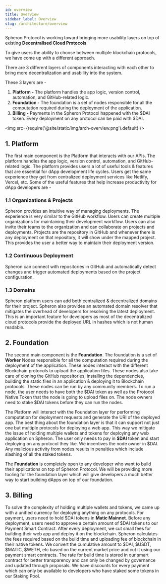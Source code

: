 ```yaml
---
id: overview
title: Overview
sidebar_label: Overview
slug: /architecture/overview
---
```


Spheron Protocol is working toward bringing more usability layers on top of existing **Decentralised Cloud Protocols**.

<p>To give users the ability to choose between multiple blockchain protocols, we have come up with a different approach.</p>
<p>There are 3 different layers of components interacting with each other to bring more decentralization and usability into the system. </p>

These 3 layers are -

1. **Platform -** The platform handles the app logic, version control, automation, and GitHub-related logic.
2. **Foundation -** The foundation is a set of nodes responsible for all the computation required during the deployment of the application.
3. **Billing -** Payments in the Spheron Protocol happened with the $DAI token. Every deployment on any protocol can be paid with $DAI.

<img src={require('@site/static/img/arch-overview.png').default} />

## 1. Platform

The first main component is the Platform that interacts with our APIs. The platform handles the app logic, version control, automation, and GitHub-related logic. The platform provides users a lot of useful tools & features that are essential for dApp development life cycles. Users get the same experience they get from centralized deployment services like Netlify, Vercel, etc. Some of the useful features that help increase productivity for dApp developers are -

### 1.1 Organizations & Projects

Spheron provides an intuitive way of managing deployments. The experience is very similar to the GitHub workflow. Users can create multiple organizations for maintaining their development workflow. Users can also invite their teams to the organization and can collaborate on projects and deployments. Projects are the repository in GitHub and whenever there is any deployment on that repository, it will show under the mapped project. This provides the user a better way to maintain their deployment version.

### 1.2 Continuous Deployment

Spheron can connect with repositories in GitHub and automatically detect changes and trigger automated deployments based on the project configuration.

### 1.3 Domains

Spheron platform users can add both centralized & decentralized domains for their project. Spheron also provides an automated domain resolver
that mitigates the overhead of developers for resolving the latest deployment. This is an important feature for developers as most of the decentralized cloud protocols provide the deployed URL in hashes which is not human readable.

## 2. Foundation

The second main component is the **Foundation**. The foundation is a set of **Worker** Nodes responsible for all the computation required during the deployment of the application. These nodes interact with the different Blockchain protocols to upload the application files. These nodes also take care of cloning the GitHub repositories, installing the dependencies, building the static files in an application & deploying it to Blockchain protocols. These nodes can be run by any community members. To run a node, the user needs to have both the $DAI token as well as the Protocol Native Token that the node is going to upload files on. The node owners need to
stake $DAI tokens before they can run the nodes.

The Platform will interact with the Foundation layer for performing computation for deployment requests and generate the URI of the deployed app. The best thing about the foundation layer is that it can support not just one but multiple protocols for deploying a web app. This way we mitigate the issue of holding multiple wallets and tokens for deploying any web application on Spheron. The user only needs to pay in **$DAI** token and start deploying on any protocol they like. We incentives the node owner in $DAI. Any malicious activity from nodes results in penalties which include slashing of all the staked tokens.

The **Foundation** is completely open to any developer who want to build their applications on top of Spheron Protocol. We will be providing more tooling for the foundation layer which will give developers a much better way to start building dApps on top of our foundation.

## 3. Billing

To solve the complexity of holding multiple wallets and tokens, we came up with a unified currency for deploying anything on any protocols. For payment, users need to hold $DAI tokens in **Matic Mainnet**. Before any deployment, users need to approve a certain amount of $DAI tokens to our Payment Smart Contract. After every deployment, we cut small fees for building their web app and deploy it on the blockchain. Spheron calculates the fees required based on the build time and uploading fee of blockchain in their native tokens. We convert the cumulative amount to $DAI, $USDT, $MATIC, $WETH, etc based on the current market price and cut it using our payment smart contracts. The rate for build time is stored in our smart contract for better transparency and can only be changed by governance and updated through proposals. We have discounts for every payment which can only be available to developers who have staked some tokens in our Staking Pool.
